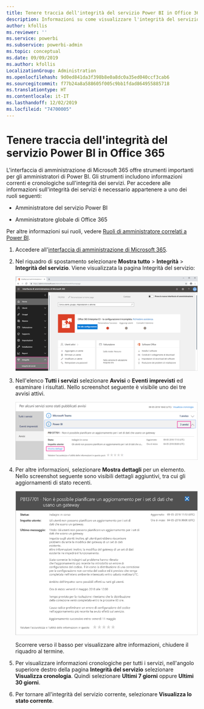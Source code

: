 ```yaml
---
title: Tenere traccia dell'integrità del servizio Power BI in Office 365
description: Informazioni su come visualizzare l'integrità del servizio corrente e cronologica nell'interfaccia di amministrazione di Microsoft 365.
author: kfollis
ms.reviewer: ''
ms.service: powerbi
ms.subservice: powerbi-admin
ms.topic: conceptual
ms.date: 09/09/2019
ms.author: kfollis
LocalizationGroup: Administration
ms.openlocfilehash: 9d0ed841da3f398b8e0a8dc0a35ed040ccf3cab6
ms.sourcegitcommit: f77b24a8a588605f005c9bb1fdad864955885718
ms.translationtype: HT
ms.contentlocale: it-IT
ms.lasthandoff: 12/02/2019
ms.locfileid: "74700005"
---
```

# <a name="track-power-bi-service-health-in-office-365"></a>Tenere traccia dell'integrità del servizio Power BI in Office 365

L'interfaccia di amministrazione di Microsoft 365 offre strumenti importanti per gli amministratori di Power BI. Gli strumenti includono informazioni correnti e cronologiche sull'integrità dei servizi. Per accedere alle informazioni sull'integrità dei servizi è necessario appartenere a uno dei ruoli seguenti:

* Amministratore del servizio Power BI

* Amministratore globale di Office 365

Per altre informazioni sui ruoli, vedere [Ruoli di amministratore correlati a Power BI](service-admin-administering-power-bi-in-your-organization.md#administrator-roles-related-to-power-bi).

1. Accedere all'[interfaccia di amministrazione di Microsoft 365](https://portal.office.com/adminportal).

1. Nel riquadro di spostamento selezionare **Mostra tutto** > **Integrità** > **Integrità del servizio**. Viene visualizzata la pagina Integrità del servizio:

    ![Screenshot dell'interfaccia di amministrazione di Microsoft 365 con le opzioni Integrità e Integrità del servizio evidenziate.](media/service-admin-health/service-health-tile.png)

1. Nell'elenco **Tutti i servizi** selezionare **Avvisi** o **Eventi imprevisti** ed esaminare i risultati. Nello screenshot seguente è visibile uno dei tre avvisi attivi.

    ![Screenshot della pagina Integrità del servizio con i tre avvisi per Power BI e l'opzione Mostra dettagli evidenziata.](media/service-admin-health/active-advisories.png)

1. Per altre informazioni, selezionare **Mostra dettagli** per un elemento. Nello screenshot seguente sono visibili dettagli aggiuntivi, tra cui gli aggiornamenti di stato recenti.

    ![Screenshot dei dettagli dell'avviso.](media/service-admin-health/advisory-details.png)

    Scorrere verso il basso per visualizzare altre informazioni, chiudere il riquadro al termine.

1. Per visualizzare informazioni cronologiche per tutti i servizi, nell'angolo superiore destro della pagina **Integrità del servizio** selezionare **Visualizza cronologia**. Quindi selezionare **Ultimi 7 giorni** oppure **Ultimi 30 giorni**. 

1. Per tornare all'integrità del servizio corrente, selezionare **Visualizza lo stato corrente**.